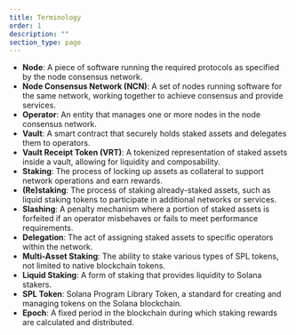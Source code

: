 ```yaml
---
title: Terminology
order: 1
description: ""
section_type: page
---
```


- **Node**: A piece of software running the required protocols as specified by the node consensus network.
- **Node Consensus Network (NCN)**: A set of nodes running software for the same network, working together to achieve
  consensus and provide services.
- **Operator**: An entity that manages one or more nodes in the node consensus network.
- **Vault**: A smart contract that securely holds staked assets and delegates them to operators.
- **Vault Receipt Token (VRT)**: A tokenized representation of staked assets inside a vault, allowing for liquidity and
  composability.
- **Staking**: The process of locking up assets as collateral to support network operations and earn rewards.
- **(Re)staking**: The process of staking already-staked assets, such as liquid staking tokens to participate in
  additional networks or services.
- **Slashing**: A penalty mechanism where a portion of staked assets is forfeited if an operator misbehaves or fails to
  meet performance requirements.
- **Delegation**: The act of assigning staked assets to specific operators within the network.
- **Multi-Asset Staking**: The ability to stake various types of SPL tokens, not limited to native blockchain tokens.
- **Liquid Staking**: A form of staking that provides liquidity to Solana stakers.
- **SPL Token**: Solana Program Library Token, a standard for creating and managing tokens on the Solana blockchain.
- **Epoch**: A fixed period in the blockchain during which staking rewards are calculated and distributed.
